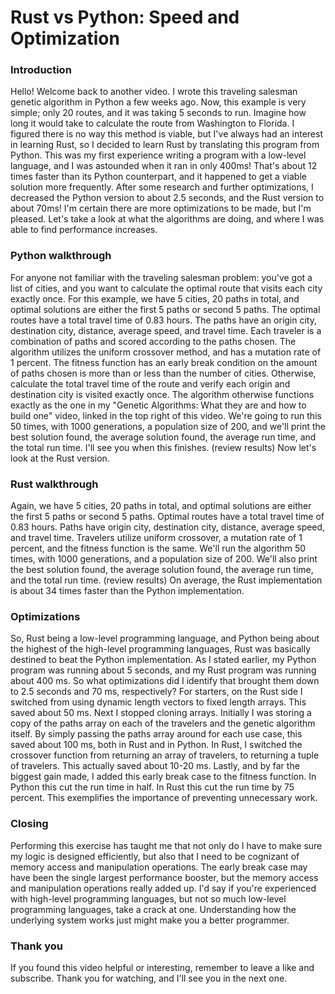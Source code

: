 # Rust vs Python: Speed and Optimization

### Introduction
Hello! Welcome back to another video. 
I wrote this traveling salesman genetic algorithm in Python a few weeks ago.
Now, this example is very simple; only 20 routes, and it was taking 5 seconds to run.
Imagine how long it would take to calculate the route from Washington to Florida.
I figured there is no way this method is viable, but I've always had an interest in learning Rust,
so I decided to learn Rust by translating this program from Python.
This was my first experience writing a program with a low-level language, and I was astounded when it ran in only 400ms!
That's about 12 times faster than its Python counterpart, and it happened to get a viable solution more frequently.
After some research and further optimizations, I decreased the Python version to about 2.5 seconds, and the Rust version to about 70ms!
I'm certain there are more optimizations to be made, but I'm pleased.
Let's take a look at what the algorithms are doing, and where I was able to find performance increases.

### Python walkthrough
For anyone not familiar with the traveling salesman problem:
you've got a list of cities, and you want to calculate the optimal route
that visits each city exactly once.
For this example, we have 5 cities, 20 paths in total, and optimal solutions are either the first 5 paths or second 5 paths.
The optimal routes have a total travel time of 0.83 hours.
The paths have an origin city, destination city, distance, average speed, and travel time.
Each traveler is a combination of paths and scored according to the paths chosen.
The algorithm utilizes the uniform crossover method, and has a mutation rate of 1 percent.
The fitness function has an early break condition on the amount of paths chosen is more than or less than the number of cities.
Otherwise, calculate the total travel time of the route and verify each origin and destination city is visited exactly once.
The algorithm otherwise functions exactly as the one in my "Genetic Algorithms: What they are and how to build one" video, linked in the top right of this video.
We're going to run this 50 times, with 1000 generations, a population size of 200,
and we'll print the best solution found, the average solution found, the average run time, and the total run time.
I'll see you when this finishes.
(review results)
Now let's look at the Rust version.

### Rust walkthrough
Again, we have 5 cities, 20 paths in total, and optimal solutions are either the first 5 paths or second 5 paths.
Optimal routes have a total travel time of 0.83 hours.
Paths have origin city, destination city, distance, average speed, and travel time.
Travelers utilize uniform crossover, a mutation rate of 1 percent, and the fitness function is the same.
We'll run the algorithm 50 times, with 1000 generations, and a population size of 200.
We'll also print the best solution found, the average solution found, the average run time, and the total run time.
(review results)
On average, the Rust implementation is about 34 times faster than the Python implementation.

### Optimizations
So, Rust being a low-level programming language, and Python being about the highest of the high-level programming languages,
Rust was basically destined to beat the Python implementation.
As I stated earlier, my Python program was running about 5 seconds, and my Rust program was running about 400 ms.
So what optimizations did I identify that brought them down to 2.5 seconds and 70 ms, respectively?
For starters, on the Rust side I switched from using dynamic length vectors to fixed length arrays.
This saved about 50 ms.
Next I stopped cloning arrays. Initially I was storing a copy of the paths array on each of the travelers and the genetic algorithm itself.
By simply passing the paths array around for each use case, this saved about 100 ms, both in Rust and in Python.
In Rust, I switched the crossover function from returning an array of travelers, to returning a tuple of travelers.
This actually saved about 10-20 ms.
Lastly, and by far the biggest gain made, I added this early break case to the fitness function.
In Python this cut the run time in half. In Rust this cut the run time by 75 percent.
This exemplifies the importance of preventing unnecessary work.

### Closing
Performing this exercise has taught me that not only do I have to make sure my logic is designed efficiently,
but also that I need to be cognizant of memory access and manipulation operations.
The early break case may have been the single largest performance booster,
but the memory access and manipulation operations really added up.
I'd say if you're experienced with high-level programming languages,
but not so much low-level programming languages, take a crack at one.
Understanding how the underlying system works just might make you a better programmer.

### Thank you
If you found this video helpful or interesting, remember to leave a like and subscribe.
Thank you for watching, and I'll see you in the next one.